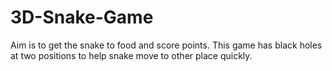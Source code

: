 # 3D-Snake-Game
Aim is to get the snake to food and score points. This game has black holes at two positions to help snake move to other place quickly.
